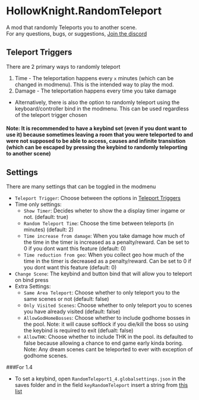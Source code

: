 # HollowKnight.RandomTeleport
A mod that randomly Teleports you to another scene.  
For any questions, bugs, or suggestions, [Join the discord](https://discord.gg/F6Y5TeFQ8j)

## Teleport Triggers
There are 2 primary ways to randomly teleport  
1. Time - The teleportation happens every `x` minutes (which can be changed in modmenu). This is the intended way to play the mod.
2. Damage - The teleportation happens every time you take damage

- Alternatively, there is also the option to randomly teleport using the keyboard/controller bind in the modmenu. This can be used regardless of the teleport trigger chosen
#### Note: It is recommended to have a keybind set (even if you dont want to use it) because sometimes leaving a room that you were teleported to and were not supposed to be able to access, causes and infinite transistion (which can be escaped by pressing the keybind to randomly teleporting to another scene) 

## Settings
There are many settings that can be toggled in the modmenu
* `Teleport Trigger`: Choose between the options in [Teleport Triggers](#teleport-triggers)
* Time only settings:
  * `Show Timer`: Decides wheter to show the a display timer ingame or not. (default: true)
  * `Random Teleport Time`: Choose the time between teleports (in minutes) (default: 2)
  * `Time increase from damage`: When you take damage how much of the time in the timer is increased as a penalty/reward. Can be set to 0 if you dont want this feature (default: 0)
  * `Time reduction from geo`: When you collect geo how much of the time in the timer is decreased as a penalty/reward. Can be set to 0 if you dont want this feature (default: 0)
* `Change Scene`: The keybind and button bind that will allow you to teleport on bind press
* Extra Settings:
  * `Same Area Teleport`: Choose whether to only teleport you to the same scenes or not (default: false)
  * `Only Visited Scenes`: Choose whether to only teleport you to scenes you have already visited (default: false)
  * `AllowGodHomeBosses`: Choose whether to include godhome bosses in the pool. Note: it will cause softlock if you die/kill the boss so using the keybind is required to exit (defualt: false)
  * `AllowTHK`: Choose whether to include THK in the pool. its defaulted to false because allowing a chance to end game early kinda boring.
Note: Any dream scenes cant be teleported to ever with exception of godhome scenes.

###For 1.4
* To set a keybind, open `RandomTeleport1_4.globalsettings.json` in the saves folder and in the field `keyRandomTeleport` insert a string from [this list](https://gist.github.com/TheMulhima/28fe7eaaa74250de58a5aac708bbda9f)